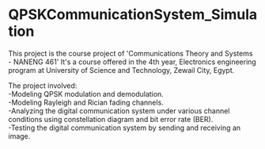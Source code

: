 # QPSKCommunicationSystem_Simulation

This project is the course project of 'Communications Theory and Systems - NANENG 461' It's a course offered in the 4th year, Electronics engineering program at University of Science and Technology, Zewail City, Egypt.

The project involved: <br /> 
  -Modeling QPSK modulation and demodulation. <br /> 
  -Modeling Rayleigh and Rician fading channels. <br /> 
  -Analyzing the digital communication system under various channel conditions using constellation diagram and bit error rate (BER). <br /> 
  -Testing the digital communication system by sending and receiving an image. <br /> 
